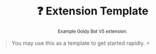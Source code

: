 <div align="center">

  # ❓ Extension Template

  <sub>Example Goldy Bot V5 extension.</sub>

</div>

> You may use this as a template to get started rapidly. ⚡